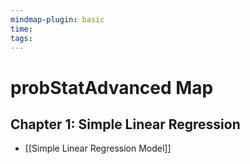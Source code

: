 ```yaml
---
mindmap-plugin: basic
time: 
tags:
---
```

# probStatAdvanced Map
## Chapter 1: Simple Linear Regression
- [[Simple Linear Regression Model]]